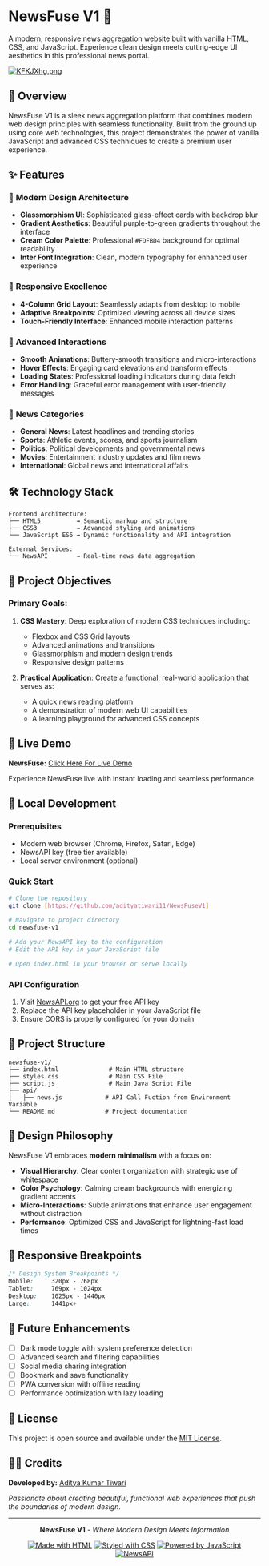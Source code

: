 # NewsFuse V1 📰

A modern, responsive news aggregation website built with vanilla HTML, CSS, and JavaScript. Experience clean design meets cutting-edge UI aesthetics in this professional news portal.

[![KFKJXhg.png](https://iili.io/KFKJXhg.png)](https://freeimage.host/)

## 🌟 Overview

NewsFuse V1 is a sleek news aggregation platform that combines modern web design principles with seamless functionality. Built from the ground up using core web technologies, this project demonstrates the power of vanilla JavaScript and advanced CSS techniques to create a premium user experience.

## ✨ Features

### 🎨 **Modern Design Architecture**
- **Glassmorphism UI**: Sophisticated glass-effect cards with backdrop blur
- **Gradient Aesthetics**: Beautiful purple-to-green gradients throughout the interface
- **Cream Color Palette**: Professional `#FDFBD4` background for optimal readability
- **Inter Font Integration**: Clean, modern typography for enhanced user experience

### 📱 **Responsive Excellence**
- **4-Column Grid Layout**: Seamlessly adapts from desktop to mobile
- **Adaptive Breakpoints**: Optimized viewing across all device sizes
- **Touch-Friendly Interface**: Enhanced mobile interaction patterns

### 🚀 **Advanced Interactions**
- **Smooth Animations**: Buttery-smooth transitions and micro-interactions
- **Hover Effects**: Engaging card elevations and transform effects
- **Loading States**: Professional loading indicators during data fetch
- **Error Handling**: Graceful error management with user-friendly messages

### 📰 **News Categories**
- **General News**: Latest headlines and trending stories
- **Sports**: Athletic events, scores, and sports journalism
- **Politics**: Political developments and governmental news
- **Movies**: Entertainment industry updates and film news
- **International**: Global news and international affairs

## 🛠️ Technology Stack

```
Frontend Architecture:
├── HTML5          → Semantic markup and structure
├── CSS3           → Advanced styling and animations
└── JavaScript ES6 → Dynamic functionality and API integration

External Services:
└── NewsAPI        → Real-time news data aggregation
```

## 🎯 Project Objectives

### **Primary Goals:**
1. **CSS Mastery**: Deep exploration of modern CSS techniques including:
   - Flexbox and CSS Grid layouts
   - Advanced animations and transitions
   - Glassmorphism and modern design trends
   - Responsive design patterns

2. **Practical Application**: Create a functional, real-world application that serves as:
   - A quick news reading platform
   - A demonstration of modern web UI capabilities
   - A learning playground for advanced CSS concepts

## 🚀 Live Demo

**NewsFuse:** [Click Here For Live Demo](https://news-fuse-akt.vercel.app/)

Experience NewsFuse live with instant loading and seamless performance.

## 🔧 Local Development

### **Prerequisites**
- Modern web browser (Chrome, Firefox, Safari, Edge)
- NewsAPI key (free tier available)
- Local server environment (optional)

### **Quick Start**
```bash
# Clone the repository
git clone [https://github.com/adityatiwari11/NewsFuseV1]

# Navigate to project directory
cd newsfuse-v1

# Add your NewsAPI key to the configuration
# Edit the API key in your JavaScript file

# Open index.html in your browser or serve locally
```

### **API Configuration**
1. Visit [NewsAPI.org](https://newsapi.org/) to get your free API key
2. Replace the API key placeholder in your JavaScript file
3. Ensure CORS is properly configured for your domain

## 📁 Project Structure

```
newsfuse-v1/
├── index.html              # Main HTML structure
├── styles.css              # Main CSS File
├── script.js               # Main Java Script File
├── api/
│   ├── news.js            # API Call Fuction from Environment Variable
└── README.md              # Project documentation
```

## 🎨 Design Philosophy

NewsFuse V1 embraces **modern minimalism** with a focus on:

- **Visual Hierarchy**: Clear content organization with strategic use of whitespace
- **Color Psychology**: Calming cream backgrounds with energizing gradient accents
- **Micro-Interactions**: Subtle animations that enhance user engagement without distraction
- **Performance**: Optimized CSS and JavaScript for lightning-fast load times

## 📱 Responsive Breakpoints

```css
/* Design System Breakpoints */
Mobile:     320px - 768px
Tablet:     769px - 1024px
Desktop:    1025px - 1440px
Large:      1441px+
```

## 🔮 Future Enhancements

- [ ] Dark mode toggle with system preference detection
- [ ] Advanced search and filtering capabilities
- [ ] Social media sharing integration
- [ ] Bookmark and save functionality
- [ ] PWA conversion with offline reading
- [ ] Performance optimization with lazy loading

## 📄 License

This project is open source and available under the [MIT License](LICENSE).

## 👨‍💻 Credits

**Developed by:** [Aditya Kumar Tiwari](https://www.linkedin.com/in/akt11/)

*Passionate about creating beautiful, functional web experiences that push the boundaries of modern design.*

---

<div align="center">

**NewsFuse V1** - *Where Modern Design Meets Information*

[![Made with HTML](https://img.shields.io/badge/Made%20with-HTML-E34F26.svg)](https://developer.mozilla.org/en-US/docs/Web/HTML)
[![Styled with CSS](https://img.shields.io/badge/Styled%20with-CSS-1572B6.svg)](https://developer.mozilla.org/en-US/docs/Web/CSS)
[![Powered by JavaScript](https://img.shields.io/badge/Powered%20by-JavaScript-F7DF1E.svg)](https://developer.mozilla.org/en-US/docs/Web/JavaScript)
[![NewsAPI](https://img.shields.io/badge/API-NewsAPI-FF6B35.svg)](https://newsapi.org/)

</div>
